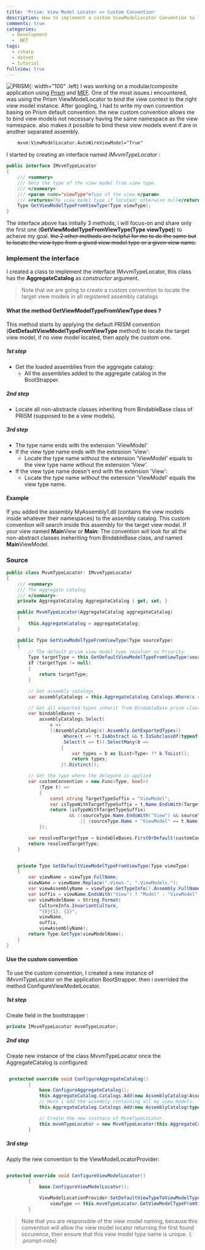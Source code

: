```yaml
---
title: 'Prism: View Model Locator => Custom Convention'
description: How to implement a custom ViewModelLocator Convention to load view models from other separated assemblies without having the same namespace
comments: true
categories:
  - Development
  - .NET
tags:
  - csharp
  - dotnet
  - tutorial
fullview: true
---
```


![PRISM](https://avatars3.githubusercontent.com/u/10503161?v=3){: width="100" .left} I was working on a modular/composite application using [Prism][1] and [MEF][2].
One of the most issues i encountered, was using the Prism ViewModelLocator to bind the view context to the right view model instance.
After googling, I had to write my own convention basing on Prism default convention. the new custom convention allows me to bind view models not necessary having the same namespace as the view namespace. also makes it possible to bind these view models event if are in another separated assembly.

```xml
	mvvm:ViewModelLocator.AutoWireViewModel="True"
```


I started by creating an interface named *IMvvmTypeLocator* :

```csharp
public interface IMvvmTypeLocator
{
	/// <summary>
	/// Gets the type of the view model from view type.
	/// </summary>
	/// <param name="viewType">Type of the view.</param>
	/// <returns>The view model type if located; otherwise null</returns>
	Type GetViewModelTypeFromViewType(Type viewType);
}
```

The interface above has initially 3 methods, i will focus-on and share only the first one (**GetViewModelTypeFromViewType(Type viewType)**) to acheive my goal. <del>the 2 other methods are helpful for me to do the same but to locate the view type from a gived view model type or a given view name.</del>

### Implement the interface

I created a class to implement the interface IMvvmTypeLocator, this class has the **AggregateCatalog** as constructor argument.
> Note that we are going to create a custom convention to locate the target view models in all registered assembly catalogs

#### What the method GetViewModelTypeFromViewType does ?
This method starts by applying the default PRISM convention (**GetDefaultViewModelTypeFromViewType** method) to locate the target view model, if no view model located, then apply the custom one.

##### 1st step
+ Get the loaded assemblies from the aggregate catalog:
    + All the assemblies added to the aggregate catalog in the BootStrapper.

##### 2nd step
+ Locate all non-abstracte classes inheriting from BindableBase class of PRISM (supposed to be a view models).

##### 3rd step
+ The type name ends with the extension 'ViewModel'
+ If the view type name ends with the extesnion 'View':
    + Locate the type name without the extension 'ViewModel' equals to the view type name without the extension 'View'.
+ If the view type name doesn't end with the extension 'View':
    + Locate the type name without the extension 'ViewModel' equals the view type name.

#### Example
If you added the assembly MyAssembly1.dll (contains the view models inside whatever their namespaces) to the assembly catalog. This custom convention will search inside this assembly for the target view model.
If your view named **Main**View or **Main**:
The convention will look for all the non-abstract classes ineheriting from BindableBase class, and named **Main**ViewModel.

### Source

```csharp
public class MvvmTypeLocator: IMvvmTypeLocator
{
	/// <summary>
	/// The aggregate catalog
	/// </summary>
	private AggregateCatalog AggregateCatalog { get; set; }

	public MvvmTypeLocator(AggregateCatalog aggregateCatalog)
	{
		this.AggregateCatalog = aggregateCatalog;
	}

	public Type GetViewModelTypeFromViewType(Type sourceType)
	{
		// The default prism view model type resolver as Priority
		Type targetType = this.GetDefaultViewModelTypeFromViewType(sourceType);
		if (targetType != null)
		{
			return targetType;
		}

		// Get assembly catalogs
		var assemblyCatalogs = this.AggregateCatalog.Catalogs.Where(c => c is AssemblyCatalog);

		// Get all exported types inherit from BindableBase prism class
		var bindableBases =
			assemblyCatalogs.Select(
				c =>
				((AssemblyCatalog)c).Assembly.GetExportedTypes()
					.Where(t => !t.IsAbstract && t.IsSubclassOf(typeof(BindableBase)))
					.Select(t => t)).SelectMany(b =>
					{
						var types = b as IList<Type> ?? b.ToList();
						return types;
					}).Distinct();

		// Get the type where the delegate is applied
		var customConvention = new Func<Type, bool>(
			(Type t) =>
			{
				const string TargetTypeSuffix = "ViewModel";
				var isTypeWithTargetTypeSuffix = t.Name.EndsWith(TargetTypeSuffix);
				return (isTypeWithTargetTypeSuffix)
					   && ((sourceType.Name.EndsWith("View") && sourceType.Name + "Model" == t.Name)
						   || (sourceType.Name + "ViewModel" == t.Name));
			});

		var resolvedTargetType = bindableBases.FirstOrDefault(customConvention);
		return resolvedTargetType;
	}


	private Type GetDefaultViewModelTypeFromViewType(Type viewType)
	{
		var viewName = viewType.FullName;
		viewName = viewName.Replace(".Views.", ".ViewModels.");
		var viewAssemblyName = viewType.GetTypeInfo().Assembly.FullName;
		var suffix = viewName.EndsWith("View") ? "Model" : "ViewModel";
		var viewModelName = String.Format(
			CultureInfo.InvariantCulture,
			"{0}{1}, {2}",
			viewName,
			suffix,
			viewAssemblyName);
		return Type.GetType(viewModelName);
	}
}

```

#### Use the custom convention

To use the custom convention, I created a new instance of IMvvmTypeLocator on the application BootStrapper. then i overrided the method ConfigureViewModelLocator.

##### 1st step
Create field in the bootstrapper :

```csharp
private IMvvmTypeLocator mvvmTypeLocator;
```

##### 2nd step
Create new instance of the class MvvmTypeLocator once the AggregateCatalog is configured:

```csharp

 protected override void ConfigureAggregateCatalog()
        {
            base.ConfigureAggregateCatalog();
            this.AggregateCatalog.Catalogs.Add(new AssemblyCatalog(Assembly.GetExecutingAssembly()));
			// Here i add the assembly containing all my view models.
            this.AggregateCatalog.Catalogs.Add(new AssemblyCatalog(typeof(MainViewModel).Assembly));

			// Create the new instnace of MvvmTypeLocator.
            this.mvvmTypeLocator = new MvvmTypeLocator(this.AggregateCatalog);
        }
```

##### 3rd step

Apply the new convention to the ViewModelLocatorProvider:

```csharp

protected override void ConfigureViewModelLocator()
        {
            base.ConfigureViewModelLocator();

            ViewModelLocationProvider.SetDefaultViewTypeToViewModelTypeResolver(
                viewType => this.mvvmTypeLocator.GetViewModelTypeFromViewType(viewType));
        }

```


> Note that you are responsible of the view model naming, because this convention will allow the view model locator returning the first found occurence, then ensure that this view model type name is unique.
{: .prompt-note}


[1]: https://github.com/PrismLibrary/Prism
[2]: https://msdn.microsoft.com/en-us/library/dd460648(v=vs.110).aspx
